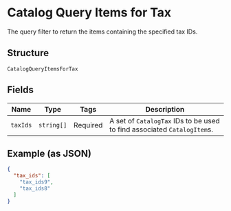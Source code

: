 <!-- Optimized: 2025-10-06 -->
<!-- RPM: 1.6.2.1.1.6.2.1_catalog-query-items-for-tax_20251006 -->
<!-- Session: E2E RPM DNA Application -->
<!-- AOM: RND (Reggie & Dro) -->
<!-- COI: TECHNOLOGY -->
<!-- RPM: HIGH -->
<!-- ACTION: BUILD -->

# Catalog Query Items for Tax

The query filter to return the items containing the specified tax IDs.

## Structure

`CatalogQueryItemsForTax`

## Fields

| Name | Type | Tags | Description |
|  --- | --- | --- | --- |
| `taxIds` | `string[]` | Required | A set of `CatalogTax` IDs to be used to find associated `CatalogItem`s. |

## Example (as JSON)

```json
{
  "tax_ids": [
    "tax_ids9",
    "tax_ids8"
  ]
}
```

